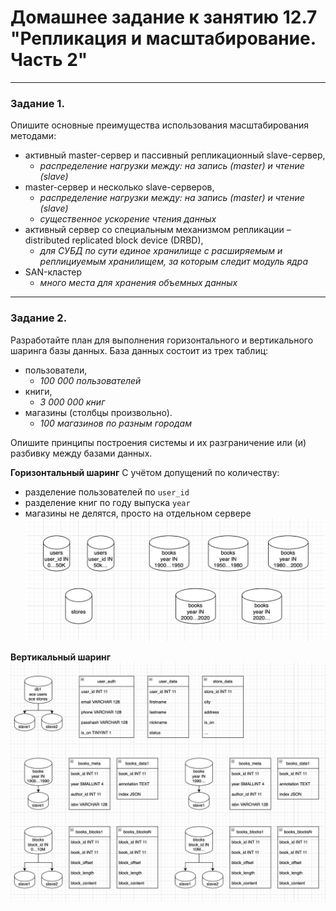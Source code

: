 # Домашнее задание к занятию 12.7 "Репликация и масштабирование. Часть 2"

---

### Задание 1.

Опишите основные преимущества использования масштабирования методами:

- активный master-сервер и пассивный репликационный slave-сервер, 
  - *распределение нагрузки между: на запись (master) и чтение (slave)*
- master-сервер и несколько slave-серверов, 
  - *распределение нагрузки между: на запись (master) и чтение (slave)*
  - *существенное ускорение чтения данных*
- активный сервер со специальным механизмом репликации – distributed replicated block device (DRBD), 
  - *для СУБД по сути единое хранилище с расширяемым и реплициуемым хранилищем, за которым следит модуль ядра*
- SAN-кластер
  - *много места для хранения объемных данных*

---

### Задание 2.


Разработайте план для выполнения горизонтального и вертикального шаринга базы данных. База данных состоит из трех таблиц: 

- пользователи, 
  - *100 000 пользователей*
- книги, 
  - *3 000 000 книг*
- магазины (столбцы произвольно). 
  - *100 магазинов по разным городам*

Опишите принципы построения системы и их разграничение или (и) разбивку между базами данных.

**Горизонтальный шаринг**
С учётом допущений по количеству:
- разделение пользователей по `user_id`
- разделение книг по году выпуска `year`
- магазины не делятся, просто на отдельном сервере
![task2 screen1](https://github.com/paive-media/dz12/blob/main/12-7/shema_horiz.png "Схема горизонтальная")

**Вертикальный шаринг**
![task2 screen2](https://github.com/paive-media/dz12/blob/main/12-7/shema_vertik.png "Схема вертикальная")

